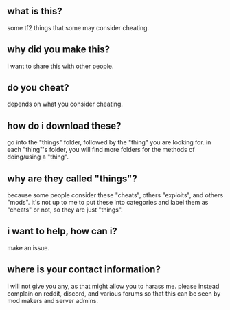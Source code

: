 <h2>what is this?</h2>
some tf2 things that some may consider cheating.
<h2>why did you make this?</h2>
i want to share this with other people.
<h2>do you cheat?</h2>
depends on what you consider cheating.
<h2>how do i download these?</h2>
go into the "things" folder, followed by the "thing" you are looking for. in each "thing"'s folder, you will find more folders for the methods of doing/using a "thing".
<h2>why are they called "things"?</h2>
because some people consider these "cheats", others "exploits", and others "mods". it's not up to me to put these into categories and label them as "cheats" or not, so they are just "things".
<h2>i want to help, how can i?</h2>
make an issue.
<h2>where is your contact information?</h2>
i will not give you any, as that might allow you to harass me. please instead complain on reddit, discord, and various forums so that this can be seen by mod makers and server admins.
